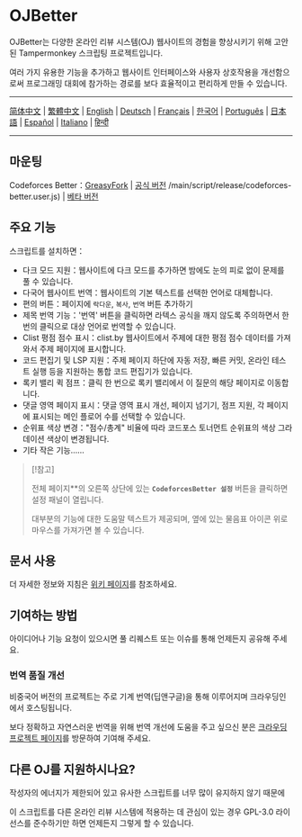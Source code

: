 # OJBetter

OJBetter는 다양한 온라인 리뷰 시스템(OJ) 웹사이트의 경험을 향상시키기 위해 고안된 Tampermonkey 스크립팅 프로젝트입니다.

여러 가지 유용한 기능을 추가하고 웹사이트 인터페이스와 사용자 상호작용을 개선함으로써 프로그래밍 대회에 참가하는 경로를 보다 효율적이고 편리하게 만들 수 있습니다.

***

[简体中文](https://github.com/beijixiaohu/OJBetter/blob/main/README.md) | [繁體中文](https://github.com/beijixiaohu/OJBetter/blob/main/i18n/zh-Hant/README.md) | [English](https://github.com/beijixiaohu/OJBetter/blob/main/i18n/en/README.md) | [Deutsch](https://github.com/beijixiaohu/OJBetter/blob/main/i18n/de/README.md) | [Français](https://github.com/beijixiaohu/OJBetter/blob/main/i18n/fr/README.md) | [한국어](https://github.com/beijixiaohu/OJBetter/blob/main/i18n/ko/README.md) | [Português](https://github.com/beijixiaohu/OJBetter/blob/main/i18n/pt/README.md) | [日本語](https://github.com/beijixiaohu/OJBetter/blob/main/i18n/ja/README.md) | [Español](https://github.com/beijixiaohu/OJBetter/blob/main/i18n/es/README.md) | [Italiano](https://github.com/beijixiaohu/OJBetter/blob/main/i18n/it/README.md) | [हिन्दी](https://github.com/beijixiaohu/OJBetter/blob/main/i18n/hi/README.md)

***

## 마운팅

Codeforces Better：[GreasyFork](https://greasyfork.org/zh-CN/scripts/465777-codeforces-better) | [공식 버전](https://github.com/beijixiaohu/OJBetter/blob) /main/script/release/codeforces-better.user.js) | [베타 버전](https://github.com/beijixiaohu/OJBetter/blob/main/script/dev/codeforces-better.user.js)

## 주요 기능

스크립트를 설치하면：

- 다크 모드 지원：웹사이트에 다크 모드를 추가하면 밤에도 눈의 피로 없이 문제를 풀 수 있습니다.
- 다국어 웹사이트 번역：웹사이트의 기본 텍스트를 선택한 언어로 대체합니다.
- 편의 버튼：페이지에 `락다운`, `복사`, `번역` 버튼 추가하기
- 제목 번역 기능：'번역' 버튼을 클릭하면 라텍스 공식을 깨지 않도록 주의하면서 한 번의 클릭으로 대상 언어로 번역할 수 있습니다.
- Clist 평점 점수 표시：clist.by 웹사이트에서 주제에 대한 평점 점수 데이터를 가져와서 주제 페이지에 표시합니다.
- 코드 편집기 및 LSP 지원：주제 페이지 하단에 자동 저장, 빠른 커밋, 온라인 테스트 실행 등을 지원하는 통합 코드 편집기가 있습니다.
- 록키 밸리 퀵 점프：클릭 한 번으로 록키 밸리에서 이 질문의 해당 페이지로 이동합니다.
- 댓글 영역 페이지 표시：댓글 영역 표시 개선, 페이지 넘기기, 점프 지원, 각 페이지에 표시되는 메인 플로어 수를 선택할 수 있습니다.
- 순위표 색상 변경："점수/총계" 비율에 따라 코드포스 토너먼트 순위표의 색상 그라데이션 색상이 변경됩니다.
- 기타 작은 기능……

> [!참고]
>
> 전체 페이지\*\*의 오른쪽 상단에 있는 **`CodeforcesBetter 설정`** 버튼을 클릭하면 설정 패널이 열립니다.
>
> 대부분의 기능에 대한 도움말 텍스트가 제공되며, 옆에 있는 물음표 아이콘 위로 마우스를 가져가면 볼 수 있습니다.

## 문서 사용

더 자세한 정보와 지침은 [위키 페이지](https://github.com/beijixiaohu/OJBetter/wiki)를 참조하세요.

## 기여하는 방법

아이디어나 기능 요청이 있으시면 풀 리퀘스트 또는 이슈를 통해 언제든지 공유해 주세요.

### 번역 품질 개선

비중국어 버전의 프로젝트는 주로 기계 번역(딥앤구글)을 통해 이루어지며 크라우딩인에서 호스팅됩니다.

보다 정확하고 자연스러운 번역을 위해 번역 개선에 도움을 주고 싶으신 분은 [크라우딩 프로젝트 페이지](https://zh.crowdin.com/project/codeforcesbetter)를 방문하여 기여해 주세요.

## 다른 OJ를 지원하시나요?

작성자의 에너지가 제한되어 있고 유사한 스크립트를 너무 많이 유지하지 않기 때문에

이 스크립트를 다른 온라인 리뷰 시스템에 적용하는 데 관심이 있는 경우 GPL-3.0 라이선스를 준수하기만 하면 언제든지 그렇게 할 수 있습니다.
